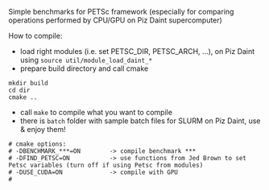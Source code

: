 Simple benchmarks for PETSc framework 
(especially for comparing operations performed by CPU/GPU on Piz Daint supercomputer)

How to compile:
- load right modules (i.e. set PETSC_DIR, PETSC_ARCH, ...), on Piz Daint using `source util/module_load_daint_*`
- prepare build directory and call cmake 
```
mkdir build
cd dir
cmake ..
```
- call `make` to compile what you want to compile
- there is `batch` folder with sample batch files for SLURM on Piz Daint, use & enjoy them!



```
# cmake options:
# -DBENCHMARK_***=ON 		-> compile benchmark *** 
# -DFIND_PETSC=ON			-> use functions from Jed Brown to set Petsc variables (turn off if using Petsc from modules)
# -DUSE_CUDA=ON				-> compile with GPU
#
```
